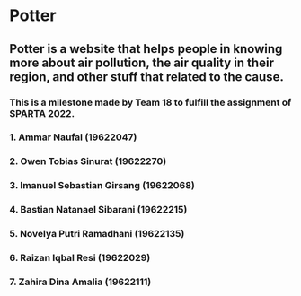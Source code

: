 # Potter


## Potter is a website that helps people in knowing more about air pollution, the air quality in their region, and other stuff that related to the cause. 

### This is a milestone made by Team 18 to fulfill the assignment of SPARTA 2022.
### 1. Ammar Naufal (19622047)
### 2. Owen Tobias Sinurat (19622270)
### 3. Imanuel Sebastian Girsang (19622068)
### 4. Bastian Natanael Sibarani (19622215)
### 5. Novelya Putri Ramadhani (19622135)
### 6. Raizan Iqbal Resi (19622029)
### 7. Zahira Dina Amalia (19622111)
